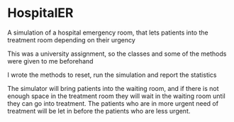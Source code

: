 # HospitalER
A simulation of a hospital emergency room, that lets patients into the treatment room depending on their urgency

This was a university assignment, so the classes and some of the methods were given to me beforehand

I wrote the methods to reset, run the simulation and report the statistics

The simulator will bring patients into the waiting room, and if there is not enough space in the treatment room they will wait
in the waiting room until they can go into treatment. The patients who are in more urgent need of treatment will be let in before
the patients who are less urgent.
